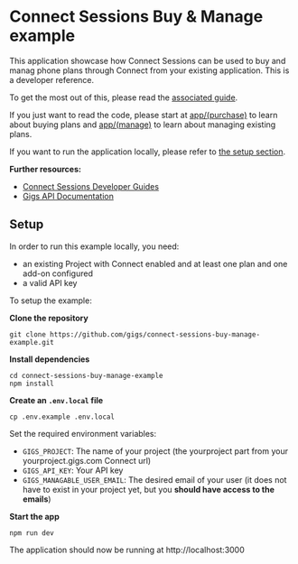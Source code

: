 # Connect Sessions Buy & Manage example

This application showcase how Connect Sessions can be used to buy and manag phone plans through Connect from your existing application. This is a developer reference.

To get the most out of this, please read the [associated guide](https://developers.gigs.com/docs/api/805ba2c145553-example-purchasing-and-managing-subscriptions-using-connect-sessions).

If you just want to read the code, please start at [app/(purchase)](https://github.com/gigs/connect-sessions-buy-manage-example/tree/main/app/(purchase)/checkout) to learn about buying plans and [app/(manage)](https://github.com/gigs/connect-sessions-buy-manage-example/tree/main/app/(manage)/backoffice) to learn about managing existing plans.

If you want to run the application locally, please refer to [the setup section](#setup).

**Further resources:**

- [Connect Sessions Developer Guides](https://developers.gigs.com/docs/api/0472dd6bfc47d-about-connect-sessions)
- [Gigs API Documentation](https://developers.gigs.com/docs/api/aa3106d502cbc-create-a-connect-session)

## Setup

In order to run this example locally, you need:

- an existing Project with Connect enabled and at least one plan and one add-on configured
- a valid API key

To setup the example:

**Clone the repository**

```shell
git clone https://github.com/gigs/connect-sessions-buy-manage-example.git
```

**Install dependencies**

```shell
cd connect-sessions-buy-manage-example
npm install
```

**Create an `.env.local` file**

```shell
cp .env.example .env.local
```

Set the required environment variables:

- `GIGS_PROJECT`: The name of your project (the yourproject part from your yourproject.gigs.com Connect url)
- `GIGS_API_KEY`: Your API key
- `GIGS_MANAGABLE_USER_EMAIL`: The desired email of your user (it does not have to exist in your project yet, but you **should have access to the emails**)

**Start the app**

```shell
npm run dev
```

The application should now be running at http://localhost:3000
